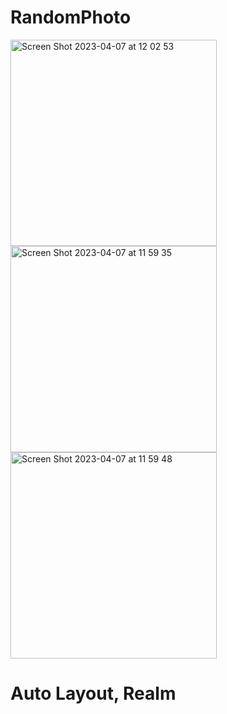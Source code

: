 # RandomPhoto
<img width="330" alt="Screen Shot 2023-04-07 at 12 02 53" src="https://user-images.githubusercontent.com/101789611/230559450-37e634b5-fcee-4f75-b740-bd52d5c8fa72.png"><img width="330" alt="Screen Shot 2023-04-07 at 11 59 35" src="https://user-images.githubusercontent.com/101789611/230559456-fc4a6090-ad3f-4b4f-8f7d-0ace65c8f083.png"><img width="330" alt="Screen Shot 2023-04-07 at 11 59 48" src="https://user-images.githubusercontent.com/101789611/230559460-b8250a19-b459-4c14-9f6d-7020d4cd8420.png">


# Auto Layout, Realm

